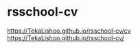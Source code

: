 # rsschool-cv

https://TekaLishoo.github.io/rsschool-cv/cv
https://TekaLishoo.github.io/rsschool-cv/